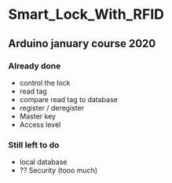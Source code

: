 # Smart_Lock_With_RFID
## Arduino january course 2020

### Already done

- control the lock
- read tag
- compare read tag to database
- register / deregister
- Master key
- Access level


### Still left to do

- local database
- ?? Security (tooo much)

